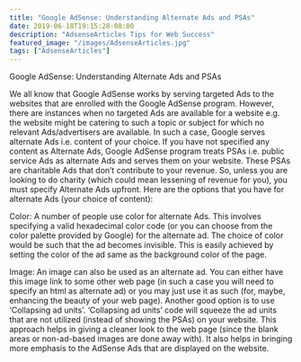 ```yaml
---
title: "Google AdSense: Understanding Alternate Ads and PSAs"
date: 2019-06-18T19:15:28-08:00
description: "AdsenseArticles Tips for Web Success"
featured_image: "/images/AdsenseArticles.jpg"
tags: ["AdsenseArticles"]
---
```


Google AdSense: Understanding Alternate Ads and PSAs

We all know that Google AdSense works by serving targeted Ads to the websites that are enrolled with the Google AdSense program. However, there are instances when no targeted Ads are available for a website e.g. the website might be catering to such a topic or subject for which no relevant Ads/advertisers are available. In such a case, Google serves alternate Ads i.e. content of your choice. If you have not specified any content as Alternate Ads, Google AdSense program treats PSAs i.e. public service Ads as alternate Ads and serves them on your website. These PSAs are charitable Ads that don’t contribute to your revenue. So, unless you are looking to do charity (which could mean lessening of revenue for you), you must specify Alternate Ads upfront. 
Here are the options that you have for alternate Ads (your choice of content):

Color: A number of people use color for alternate Ads. This involves specifying a valid hexadecimal color code (or you can choose from the color palette provided by Google) for the alternate ad. The choice of color would be such that the ad becomes invisible. This is easily achieved by setting the color of the ad same as the background color of the page.

Image: An image can also be used as an alternate ad. You can either have this image link to some other web page (in such a case you will need to specify an html as alternate ad) or you may just use it as such (for, maybe, enhancing the beauty of your web page). 
Another good option is to use ‘Collapsing ad units’. ‘Collapsing ad units’ code will squeeze the ad units that are not utilized (instead of showing the PSAs) on your website. This approach helps in giving a cleaner look to the web page (since the blank areas or non-ad-based images are done away with). It also helps in bringing more emphasis to the AdSense Ads that are displayed on the website.
